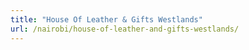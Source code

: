 ```yaml
---
title: "House Of Leather & Gifts Westlands"
url: /nairobi/house-of-leather-and-gifts-westlands/
---
```

